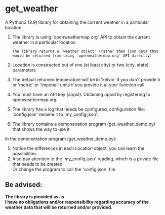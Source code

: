 # get_weather

A Python3 (3.9) library for obtaining the current weather in a particular location.  


1.  The library is using 'openweathermap.org' API to obtain the current weather in a particular location  

        The library returns a 'weather object' (rather then json data that would be returned from using 'openweathermap.org' API directly)  
2. Location is constructed out of one (at least city) or two (city, state) parameters  
3. The default returned temperature will be in 'kelvin' if you don't provide it  
or 'metric' or 'imperial' units if you provide it at your function call.  
2.  You must have an API key (appid). Obtaining appid by registering to openweathermap.org.  
3.  The library has a log that needs be configured, configuration file: 'config.json' rename it to 'my_config.json'.  
4.  The library contains a demonstration program (get_weather_demo.py) that shows the way to use it.  
  
In the demonstration program (get_weather_demo.py):  
1.  Notice the differences in each Location object, you can learn the possibilities.  
2.  Also pay attention to the 'my_config.json' reading, which is a private file that needs to be created  
Or change the program to call the 'config.json' file  

## Be advised:  
**The library is provided as-is**  
**I have no obligations and/or responsibility regarding accuracy of the weather data that will be returned and/or provided.**  
